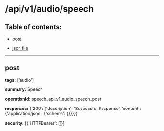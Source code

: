 # /api/v1/audio/speech

## Table of contents:
- [post](#post)

- [json file](./_api_v1_audio_speech.json)

---
<a name="post"></a>
## post

**tags:** ['audio']

**summary:** Speech

**operationId:** speech_api_v1_audio_speech_post

**responses:** {'200': {'description': 'Successful Response', 'content': {'application/json': {'schema': {}}}}}

**security:** [{'HTTPBearer': []}]

